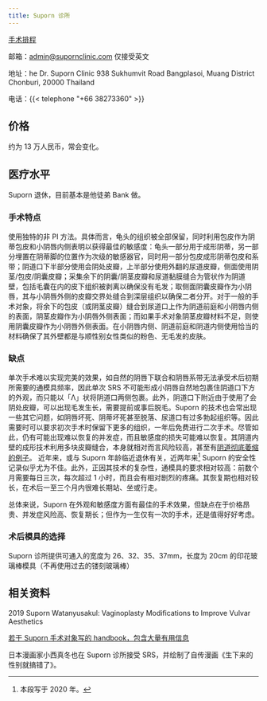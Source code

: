 ```yaml
---
title: Suporn 诊所
---
```


[手术排程](https://supornclinic.com/calendar/)

邮箱：<admin@supornclinic.com> 仅接受英文

地址：he Dr. Suporn Clinic 938 Sukhumvit Road Bangplasoi, Muang District Chonburi, 20000 Thailand

电话：{{< telephone "+66 38273360" >}}

## 价格

约为 13 万人民币，常会变化。

## 医疗水平

Suporn 退休，目前基本是他徒弟 Bank 做。

### 手术特点

使用独特的非 PI 方法。具体而言，龟头的组织被全部保留，同时利用包皮作为阴蒂包皮和小阴唇内侧表明以获得最佳的敏感度：龟头一部分用于成形阴蒂，另一部分埋置在阴蒂脚的位置作为次级的敏感器官，同时用一部分包皮成形阴蒂包皮和系带；阴道口下半部分使用会阴处皮瓣，上半部分使用外翻的尿道皮瓣，侧面使用阴茎/包皮/阴囊皮瓣；采集余下的阴囊/阴茎皮瓣和尿道黏膜缝合为管状作为阴道壁，包括毛囊在内的皮下组织被剥离以确保没有毛发；取侧面阴囊皮瓣作为小阴唇，其与小阴唇外侧的皮瓣交界处缝合到深层组织以确保二者分开。对于一般的手术对象，将余下的包皮（或阴茎皮瓣）缝合到尿道口上作为阴道前庭和小阴唇内侧的表面，阴茎皮瓣作为小阴唇外侧表面；而如果手术对象阴茎皮瓣材料不足，则使用阴囊皮瓣作为小阴唇外侧表面。在小阴唇内侧、阴道前庭和阴道内侧使用恰当的材料确保了其外壁都是与顺性别女性类似的粉色、无毛发的皮肤。

### 缺点

单次手术难以实现完美的效果，如自然的阴唇下联合和阴唇系带无法承受术后初期所需要的通模具频率，因此单次 SRS 不可能形成小阴唇自然地包裹住阴道口下方的外观，而只能以「Λ」状将阴道口两侧包裹。此外，阴道口下附近由于使用了会阴处皮瓣，可以出现毛发生长，需要提前或事后脱毛。Suporn 的技术也会常出现一些其它问题，如阴唇坏死、阴蒂坏死甚至脱落、尿道口有过多勃起组织等。因此需要时可以要求初次手术时保留下更多的组织，一年后免费进行二次手术。尽管如此，仍有可能出现难以恢复的并发症，而且敏感度的损失可能难以恢复。其阴道内壁的成形技术利用多块皮瓣缝合，本身就相对而言风险较高，甚至有[阴道彻底萎缩的例子](https://www.reddit.com/r/ask_transgender/comments/btceh8/i_fucking_regret_having_srs_with_dr_suporn/)。
近年来，或与 Suporn 年龄临近退休有关，近两年来[^1] Suporn 的安全性记录似乎尤为不佳。此外，正因其技术的复杂性，通模具的要求相对较高：前数个月需要每日三次，每次超过 1 小时，而且会有相对剧烈的疼痛。其恢复期也相对较长，在术后一至三个月内很难长期站、坐或行走。

总体来说，Suporn 在外观和敏感度方面有最佳的手术效果，但缺点在于价格昂贵、并发症风险高、恢复期长；但作为一生仅有一次的手术，还是值得好好考虑。

### 术后模具的选择

Suporn 诊所提供可通入的宽度为 26、32、35、37mm，长度为 20cm 的印花玻璃棒模具（不再使用过去的镂刻玻璃棒）

## 相关资料

2019 Suporn Watanyusakul: Vaginoplasty Modifications to Improve Vulvar Aesthetics

[若干 Suporn 手术对象写的 handbook，包含大量有用信息](https://s3.amazonaws.com/Joped/Suporn2015.pdf)

日本漫画家小西真冬也在 Suporn 诊所接受 SRS，并绘制了自传漫画《生下来的性别就搞错了》。

[^1]: 本段写于 2020 年。
